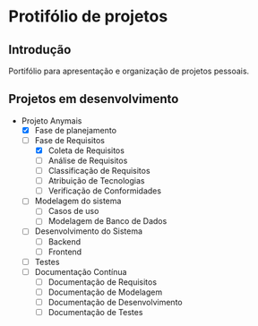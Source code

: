 # Protifólio de projetos

## Introdução
Portifólio para apresentação e organização de projetos pessoais.

## Projetos em desenvolvimento
- Projeto Anymais
	- [x] Fase de planejamento
	- [ ] Fase de Requisitos
		- [x] Coleta de Requisitos
		- [ ] Análise de Requisitos
		- [ ] Classificação de Requisitos
		- [ ] Atribuição de Tecnologias
		- [ ] Verificação de Conformidades
	- [ ] Modelagem do sistema
		- [ ] Casos de uso
		- [ ] Modelagem de Banco de Dados
	- [ ] Desenvolvimento do Sistema
		- [ ] Backend
		- [ ] Frontend
	- [ ] Testes
	- [ ] Documentação Contínua
		- [ ] Documentação de Requisitos
		- [ ] Documentação de Modelagem
		- [ ] Documentação de Desenvolvimento
		- [ ] Documentação de Testes